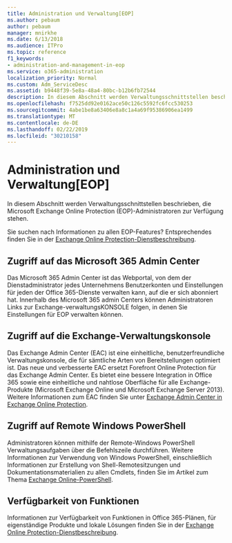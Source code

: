 ```yaml
---
title: Administration und Verwaltung[EOP]
ms.author: pebaum
author: pebaum
manager: mnirkhe
ms.date: 6/13/2018
ms.audience: ITPro
ms.topic: reference
f1_keywords:
- administration-and-management-in-eop
ms.service: o365-administration
localization_priority: Normal
ms.custom: Adm_ServiceDesc
ms.assetid: b9448f39-5e8a-48a4-80bc-b12b6fb72544
description: In diesem Abschnitt werden Verwaltungsschnittstellen beschrieben, die Microsoft Exchange Online Protection (EOP)-Administratoren zur Verfügung stehen.
ms.openlocfilehash: f7525dd92e0162ace50c126c5592fc6fcc530253
ms.sourcegitcommit: 4abe1be8a63406e8a8c1a4a69f95386906ea1499
ms.translationtype: MT
ms.contentlocale: de-DE
ms.lasthandoff: 02/22/2019
ms.locfileid: "30210158"
---
```

# <a name="administration-and-managementeop"></a>Administration und Verwaltung[EOP]

In diesem Abschnitt werden Verwaltungsschnittstellen beschrieben, die Microsoft Exchange Online Protection (EOP)-Administratoren zur Verfügung stehen.
  
Sie suchen nach Informationen zu allen EOP-Features? Entsprechendes finden Sie in der [Exchange Online Protection-Dienstbeschreibung](exchange-online-protection-service-description.md).
  
## <a name="access-to-the-microsoft-365-admin-center"></a>Zugriff auf das Microsoft 365 Admin Center
<a name="BKMK_accesstotheoffice365admincenter"> </a>

Das Microsoft 365 Admin Center ist das Webportal, von dem der Dienstadministrator jedes Unternehmens Benutzerkonten und Einstellungen für jeden der Office 365-Dienste verwalten kann, auf die er sich abonniert hat. Innerhalb des Microsoft 365 admin Centers können Administratoren Links zur Exchange-verwaltungsKONSOLE folgen, in denen Sie Einstellungen für EOP verwalten können.
  
## <a name="access-to-the-exchange-admin-center"></a>Zugriff auf die Exchange-Verwaltungskonsole
<a name="BKMK_accesstotheexchangeadmincenter"> </a>

Das Exchange Admin Center (EAC) ist eine einheitliche, benutzerfreundliche Verwaltungskonsole, die für sämtliche Arten von Bereitstellungen optimiert ist. Das neue und verbesserte EAC ersetzt Forefront Online Protection für das Exchange Admin Center. Es bietet eine bessere Integration in Office 365 sowie eine einheitliche und nahtlose Oberfläche für alle Exchange-Produkte (Microsoft Exchange Online und Microsoft Exchange Server 2013). Weitere Informationen zum EAC finden Sie unter [Exchange Admin Center in Exchange Online Protection](https://go.microsoft.com/fwlink/p/?LinkId=282381).
  
## <a name="remote-windows-powershell-access"></a>Zugriff auf Remote Windows PowerShell
<a name="BKMK_remotewindowspowershellaccess"> </a>

 Administratoren können mithilfe der Remote-Windows PowerShell Verwaltungsaufgaben über die Befehlszeile durchführen. Weitere Informationen zur Verwendung von Windows PowerShell, einschließlich Informationen zur Erstellung von Shell-Remotesitzungen und Dokumentationsmaterialien zu allen Cmdlets, finden Sie im Artikel zum Thema [Exchange Online-PowerShell](https://go.microsoft.com/fwlink/p/?LinkId=282266).
  
## <a name="feature-availability"></a>Verfügbarkeit von Funktionen
<a name="BKMK_remotewindowspowershellaccess"> </a>

Informationen zur Verfügbarkeit von Funktionen in Office 365-Plänen, für eigenständige Produkte und lokale Lösungen finden Sie in der [Exchange Online Protection-Dienstbeschreibung](exchange-online-protection-service-description.md).
  

